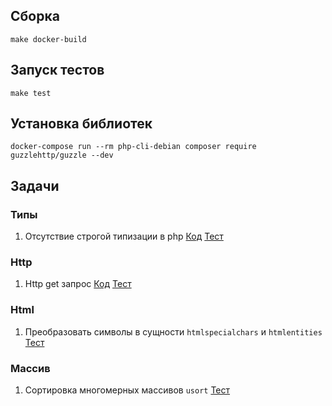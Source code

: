 
## Сборка

`make docker-build`

## Запуск тестов

`make test`

## Установка библиотек

`docker-compose run --rm php-cli-debian composer require guzzlehttp/guzzle --dev`

## Задачи

### Типы

1. Отсутствие строгой типизации в php [Код](src/Tasks/Types/NotStrictTypes.php) [Тест](tests/Tasks/Types/NotStrictTypesTest.php)

### Http

1. Http get запрос [Код](src/Tasks/Http/GetRequest.php) [Тест](tests/Tasks/Http/GetRequestTest.php)

### Html

1. Преобразовать символы в сущности `htmlspecialchars` и `htmlentities` [Тест](tests/Tasks/Html/SymbolsInEssenceTest.php)

### Массив

1. Сортировка многомерных массивов `usort` [Тест](tests/Tasks/Array/SortMultiArrayTest.php)

